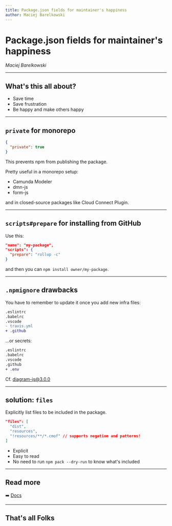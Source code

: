 ```yaml
---
title: Package.json fields for maintainer's happiness
author: Maciej Barelkowski
---
```


# Package.json fields for maintainer's happiness

_Maciej Barelkowski_

---

## What's this all about?

* Save time
* Save frustration
* Be happy and make others happy

---

## `private` for monorepo

```json
{
  "private": true
}
```

This prevents npm from publishing the package.

Pretty useful in a monorepo setup:

* Camunda Modeler
* dmn-js
* form-js

and in closed-source packages like Cloud Connect Plugin.

---

## `scripts#prepare` for installing from GitHub

Use this:

```json
"name": "my-package",
"scripts": {
  "prepare": "rollup -c"
}
```

and then you can `npm install owner/my-package`.

---

## `.npmignore` drawbacks

You have to remember to update it once you add new infra files:

```diff
.eslintrc
.babelrc
.vscode
- travis.yml
+ .github
```

...or secrets:

```diff
.eslintrc
.babelrc
.vscode
.github
+ .env
```

Cf. [diagram-js@3.0.0](https://unpkg.com/browse/diagram-js@3.0.0/)

---

## solution: `files`

Explicitly list files to be included in the package.

```json
"files": [
  "dist",
  "resources",
  "!resources/**/*.cmof" // supports negation and patterns!
]
```

* Explicit
* Easy to read
* No need to run `npm pack --dry-run` to know what's included

---

## Read more

:arrow_right: [Docs](https://docs.npmjs.com/cli/v6/configuring-npm/package-json)

---

## That's all Folks
